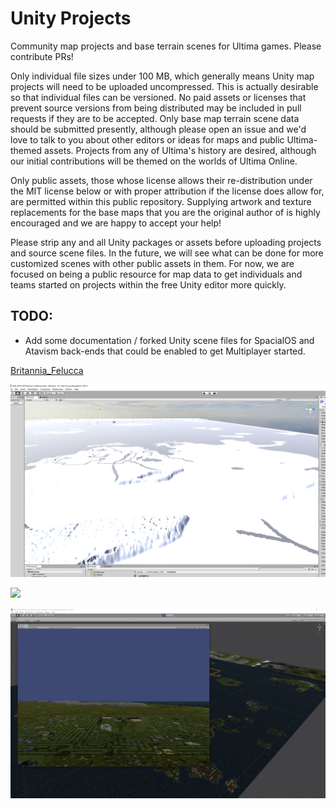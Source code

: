 # Unity Projects

Community map projects and base terrain scenes for Ultima games. Please contribute PRs!

Only individual file sizes under 100 MB, which generally means Unity map projects will need to be uploaded uncompressed. This is actually desirable so that individual files can be versioned. No paid assets or licenses that prevent source versions from being distributed may be included in pull requests if they are to be accepted. Only base map terrain scene data should be submitted presently, although please open an issue and we'd love to talk to you about other editors or ideas for maps and public Ultima-themed assets. Projects from any of Ultima's history are desired, although our initial contributions will be themed on the worlds of Ultima Online.

Only public assets, those whose license allows their re-distribution under the MIT license below or with proper attribution if the license does allow for, are permitted within this public repository. Supplying artwork and texture replacements for the base maps that you are the original author of is highly encouraged and we are happy to accept your help!

Please strip any and all Unity packages or assets before uploading projects and source scene files. In the future, we will see what can be done for more customized scenes with other public assets in them. For now, we are focused on being a public resource for map data to get individuals and teams started on projects within the free Unity editor more quickly.

## TODO:

- Add some documentation / forked Unity scene files for SpacialOS and Atavism back-ends that could be enabled to get Multiplayer started.

[Britannia_Felucca](https://github.com/Save-Britannia/Unity_Projects/tree/master/Britannia_Felucca)

![](https://raw.githubusercontent.com/Save-Britannia/Unity_Projects/master/Britannia_Felucca/Britannia.png)

![](https://raw.githubusercontent.com/Save-Britannia/Unity_Projects/master/Britannia_Felucca/Britannia1.png)

![](https://raw.githubusercontent.com/Save-Britannia/Unity_Projects/master/Britannia_Felucca/Britannia2.png)
